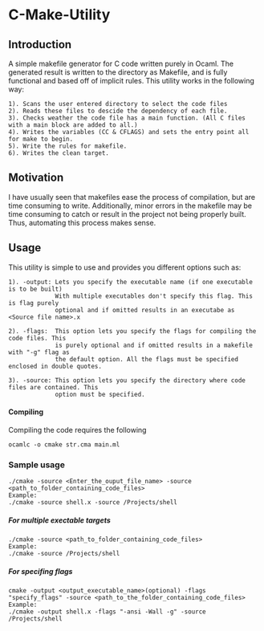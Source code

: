 # C-Make-Utility

Introduction
------------
A simple makefile generator for C code written purely in Ocaml. The generated result is written to the directory as Makefile, and is fully functional and based off of implicit rules. This utility works in the following way:
```
1). Scans the user entered directory to select the code files
2). Reads these files to descide the dependency of each file.
3). Checks weather the code file has a main function. (All C files with a main block are added to all.)
4). Writes the variables (CC & CFLAGS) and sets the entry point all for make to begin.
5). Write the rules for makefile.
6). Writes the clean target.
```

Motivation
----------
I have usually seen that makefiles ease the process of compilation, but are time consuming to write. Additionally, minor errors in the makefile may be time consuming to catch or result in the project not being properly built. Thus, automating this process makes sense.


Usage
-----
This utility is simple to use and provides you different options such as:
```
1). -output: Lets you specify the executable name (if one executable is to be built)
             With multiple executables don't specify this flag. This is flag purely
             optional and if omitted results in an executabe as <Source file name>.x
             
2). -flags:  This option lets you specify the flags for compiling the code files. This
             is purely optional and if omitted results in a makefile with "-g" flag as
             the default option. All the flags must be specified enclosed in double quotes.

3). -source: This option lets you specify the directory where code files are contained. This
             option must be specified.
```

#### Compiling 
Compiling the code requires the following 
```
ocamlc -o cmake str.cma main.ml
```

### Sample usage
```
./cmake -source <Enter_the_ouput_file_name> -source <path_to_folder_containing_code_files>
Example:
./cmake -source shell.x -source /Projects/shell
```
##### For multiple exectable targets
``` 
./cmake -source <path_to_folder_containing_code_files>
Example:
./cmake -source /Projects/shell
```

##### For specifing flags
``` 
cmake -output <output_executable_name>(optional) -flags "specify_flags" -source <path_to_the_folder_containing_code_files>
Example:
./cmake -output shell.x -flags "-ansi -Wall -g" -source /Projects/shell
```


